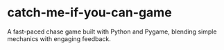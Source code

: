 # catch-me-if-you-can-game
A fast-paced chase game built with Python and Pygame, blending simple mechanics with engaging feedback.
